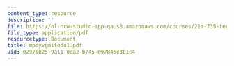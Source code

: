 ```yaml
---
content_type: resource
description: ''
file: https://ol-ocw-studio-app-qa.s3.amazonaws.com/courses/21m-735-technical-design-scenery-mechanisms-and-special-effects-spring-2004/02970b259a110da2b745097845e3b1c4_mpdyvgmitedu1.pdf
file_type: application/pdf
resourcetype: Document
title: mpdyvgmitedu1.pdf
uid: 02970b25-9a11-0da2-b745-097845e3b1c4
---
```

